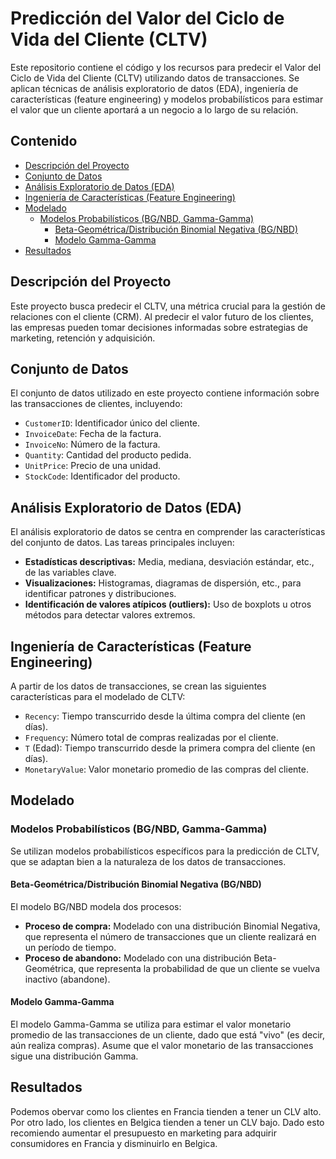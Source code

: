 # Predicción del Valor del Ciclo de Vida del Cliente (CLTV)

Este repositorio contiene el código y los recursos para predecir el Valor del Ciclo de Vida del Cliente (CLTV) utilizando datos de transacciones. Se aplican técnicas de análisis exploratorio de datos (EDA), ingeniería de características (feature engineering) y modelos probabilísticos para estimar el valor que un cliente aportará a un negocio a lo largo de su relación.

## Contenido

*   [Descripción del Proyecto](#descripcion-del-proyecto)
*   [Conjunto de Datos](#conjunto-de-datos)
*   [Análisis Exploratorio de Datos (EDA)](#analisis-exploratorio-de-datos-eda)
*   [Ingeniería de Características (Feature Engineering)](#ingenieria-de-caracteristicas-feature-engineering)
*   [Modelado](#modelado)
    *   [Modelos Probabilísticos (BG/NBD, Gamma-Gamma)](#modelos-probabilisticos-bgnbd-gamma-gamma)
        *   [Beta-Geométrica/Distribución Binomial Negativa (BG/NBD)](#beta-geometricadistribucion-binomial-negativa-bgnbd)
        *   [Modelo Gamma-Gamma](#modelo-gamma-gamma)
*   [Resultados](#resultados)

## Descripción del Proyecto

Este proyecto busca predecir el CLTV, una métrica crucial para la gestión de relaciones con el cliente (CRM). Al predecir el valor futuro de los clientes, las empresas pueden tomar decisiones informadas sobre estrategias de marketing, retención y adquisición.

## Conjunto de Datos

El conjunto de datos utilizado en este proyecto contiene información sobre las transacciones de clientes, incluyendo:

*   `CustomerID`: Identificador único del cliente.
*   `InvoiceDate`: Fecha de la factura.
*   `InvoiceNo`: Número de la factura.
*   `Quantity`: Cantidad del producto pedida.
*   `UnitPrice`: Precio de una unidad.
*   `StockCode`: Identificador del producto.


## Análisis Exploratorio de Datos (EDA)

El análisis exploratorio de datos se centra en comprender las características del conjunto de datos. Las tareas principales incluyen:

*   **Estadísticas descriptivas:** Media, mediana, desviación estándar, etc., de las variables clave.
*   **Visualizaciones:** Histogramas, diagramas de dispersión, etc., para identificar patrones y distribuciones.
*   **Identificación de valores atípicos (outliers):** Uso de boxplots u otros métodos para detectar valores extremos.


## Ingeniería de Características (Feature Engineering)

A partir de los datos de transacciones, se crean las siguientes características para el modelado de CLTV:

*   `Recency`: Tiempo transcurrido desde la última compra del cliente (en días).
*   `Frequency`: Número total de compras realizadas por el cliente.
*   `T` (Edad): Tiempo transcurrido desde la primera compra del cliente (en días).
*   `MonetaryValue`: Valor monetario promedio de las compras del cliente.

## Modelado

### Modelos Probabilísticos (BG/NBD, Gamma-Gamma)

Se utilizan modelos probabilísticos específicos para la predicción de CLTV, que se adaptan bien a la naturaleza de los datos de transacciones.

#### Beta-Geométrica/Distribución Binomial Negativa (BG/NBD)

El modelo BG/NBD modela dos procesos:

*   **Proceso de compra:** Modelado con una distribución Binomial Negativa, que representa el número de transacciones que un cliente realizará en un período de tiempo.
*   **Proceso de abandono:** Modelado con una distribución Beta-Geométrica, que representa la probabilidad de que un cliente se vuelva inactivo (abandone).

#### Modelo Gamma-Gamma

El modelo Gamma-Gamma se utiliza para estimar el valor monetario promedio de las transacciones de un cliente, dado que está "vivo" (es decir, aún realiza compras). Asume que el valor monetario de las transacciones sigue una distribución Gamma.



## Resultados

Podemos obervar como los clientes en Francia tienden a tener un CLV alto. Por otro lado, los clientes en Belgica tienden a tener un CLV bajo. Dado esto recomiendo aumentar el presupuesto en marketing para adquirir consumidores en Francia y disminuirlo en Belgica.
